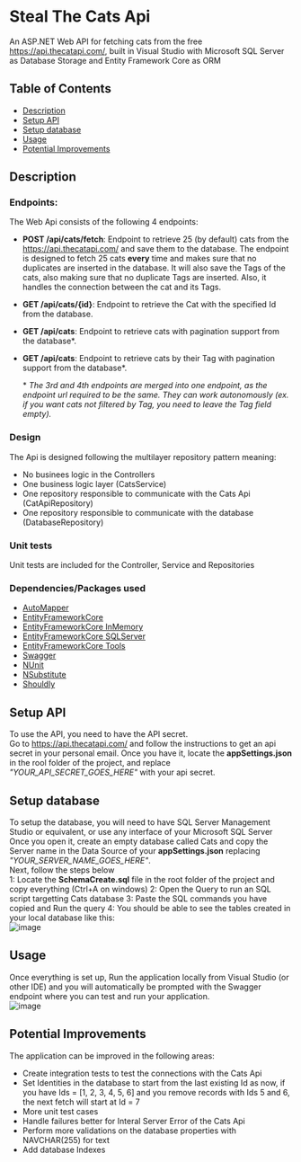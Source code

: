 # Steal The Cats Api

An ASP.NET Web API for fetching cats from the free https://api.thecatapi.com/, built in Visual Studio with Microsoft SQL Server as Database Storage and Entity Framework Core as ORM

## Table of Contents

- [Description](#description)
- [Setup API](#setupApi)
- [Setup database](#setupDatabase)
- [Usage](#usage)
- [Potential Improvements](#improvements)

## Description
### Endpoints:
The Web Api consists of the following 4 endpoints:
- **POST /api/cats/fetch**: Endpoint to retrieve 25 (by default) cats from the https://api.thecatapi.com/ and save them to the database. The endpoint is designed to fetch 25 cats **every** time and makes sure that no duplicates are inserted in the database. It will also save the Tags of the cats, also making sure that no duplicate Tags are inserted. Also, it handles the connection between the cat and its Tags.
- **GET /api/cats/{id}**: Endpoint to retrieve the Cat with the specified Id from the database.
- **GET /api/cats**: Endpoint to retrieve cats with pagination support from the database*.
- **GET /api/cats**: Endpoint to retrieve cats by their Tag with pagination support from the database*.

  \* *The 3rd and 4th endpoints are merged into one endpoint, as the endpoint url required to be the same. They can work autonomously (ex. if you want cats not filtered by Tag, you need to leave the Tag field empty).*

### Design
The Api is designed following the multilayer repository pattern meaning:
- No businees logic in the Controllers<br />
- One business logic layer (CatsService)
- One repository responsible to communicate with the Cats Api (CatApiRepository)
- One repository responsible to communicate with the database (DatabaseRepository)

### Unit tests
Unit tests are included for the Controller, Service and Repositories

### Dependencies/Packages used
- [AutoMapper](https://automapper.org/)
- [EntityFrameworkCore](https://www.nuget.org/packages/microsoft.entityframeworkcore)
- [EntityFrameworkCore InMemory](https://www.nuget.org/packages/microsoft.entityframeworkcore.inmemory)
- [EntityFrameworkCore SQLServer](https://www.nuget.org/packages/Microsoft.EntityFrameworkCore.sqlserver/)
- [EntityFrameworkCore Tools](https://www.nuget.org/packages/Microsoft.EntityFrameworkCore.Tools)
- [Swagger](https://www.nuget.org/packages/swashbuckle.aspnetcore.swagger/)
- [NUnit](https://www.nuget.org/packages/nunit/)
- [NSubstitute](https://www.nuget.org/packages/nsubstitute/)
- [Shouldly](https://www.nuget.org/packages/shouldly/)

## Setup API
To use the API, you need to have the API secret. <br>
Go to https://api.thecatapi.com/ and follow the instructions to get an api secret in your personal email.
Once you have it, locate the **appSettings.json** in the rool folder of the project, and replace *"YOUR_API_SECRET_GOES_HERE"* with your api secret.

## Setup database
To setup the database, you will need to have SQL Server Management Studio or equivalent, or use any interface of your Microsoft SQL Server<br>
Once you open it, create an empty database called Cats and copy the Server name in the Data Source of your **appSettings.json** replacing *"YOUR_SERVER_NAME_GOES_HERE"*.<br>
Next, follow the steps below<br>
1: Locate the **SchemaCreate.sql** file in the root folder of the project and copy everything (Ctrl+A on windows)
2: Open the Query to run an SQL script targetting Cats database
3: Paste the SQL commands you have copied and Run the query
4: You should be able to see the tables created in your local database like this:<br>
![image](https://github.com/user-attachments/assets/6fcf8135-576f-4aa3-8277-ebbb83afaab2)

## Usage
Once everything is set up, Run the application locally from Visual Studio (or other IDE) and you will automatically be prompted with the Swagger endpoint where you can test and run your application.<br>
![image](https://github.com/user-attachments/assets/ef0587e2-4442-44a2-a352-7e7c17f03c54)

## Potential Improvements
The application can be improved in the following areas:
- Create integration tests to test the connections with the Cats Api
- Set Identities in the database to start from the last existing Id as now, if you have Ids = [1, 2, 3, 4, 5, 6] and you remove records with Ids 5 and 6, the next fetch will start at Id = 7
- More unit test cases
- Handle failures better for Interal Server Error of the Cats Api
- Perform more validations on the database properties with NAVCHAR(255) for text
- Add database Indexes
